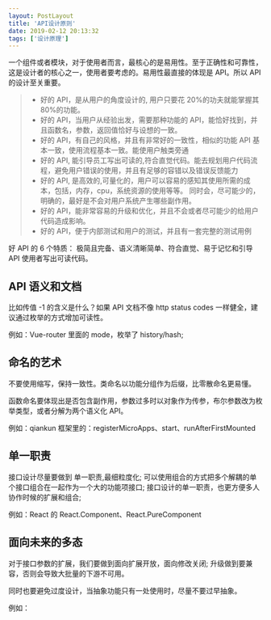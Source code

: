 ```yaml
---
layout: PostLayout
title: 'API设计原则'
date: 2019-02-12 20:13:32
tags: ['设计原理']
---
```


一个组件或者模块，对于使用者而言，最核心的是易用性。至于正确性和可靠性，这是设计者的核心之一，使用者要考虑的。易用性最直接的体现是 API。所以 API 的设计至关重要。

> - 好的 API，是从用户的角度设计的, 用户只要花 20%的功夫就能掌握其 80%的功能。
> - 好的 API，当用户从经验出发，需要那种功能的 API，能恰好找到，并且函数名，参数，返回值恰好与设想的一致。
> - 好的 API，有自己的风格，并且有非常好的一致性，相似的功能 API 基本一致，使用流程基本一致。能使用户触类旁通
> - 好的 API, 能引导员工写出可读的,符合直觉代码。能去规划用户代码流程，避免用户错误的使用，并且有足够的容错以及错误反馈能力
> - 好的 API, 是高效的,可量化的，用户可以容易的感知其使用所需的成本，包括，内存，cpu，系统资源的使用等等。 同时会，尽可能少的，明确的，最好是不会对用户系统产生哪些副作用。
> - 好的 API，能非常容易的升级和优化，并且不会或者尽可能少的给用户代码造成影响。
> - 好的 API，便于内部测试和用户的测试，并且有一套完整的测试用例

好 API 的 6 个特质： 极简且完备、语义清晰简单、符合直觉、易于记忆和引导 API 使用者写出可读代码。

## API 语义和文档

比如传值 -1 的含义是什么？如果 API 文档不像 http status codes 一样健全，建议通过枚举的方式增加可读性。

例如：Vue-router 里面的 mode，枚举了 history/hash;

## 命名的艺术

不要使用缩写，保持一致性。类命名以功能分组作为后缀，比零散命名更易懂。

函数命名要体现出是否包含副作用，参数过多时以对象作为传参，布尔参数改为枚举类型，或者分解为两个语义化 API。

例如：qiankun 框架里的：registerMicroApps、start、runAfterFirstMounted

## 单一职责

接口设计尽量要做到 单一职责,最细粒度化; 可以使用组合的方式把多个解耦的单个接口组合在一起作为一个大的功能项接口; 接口设计的单一职责，也更方便多人协作时候的扩展和组合;

例如：React 的 React.Component、React.PureComponent

## 面向未来的多态

对于接口参数的扩展，我们要做到面向扩展开放，面向修改关闭; 升级做到要兼容，否则会导致大批量的下游不可用。

同时也要避免过度设计，当抽象功能只有一处使用时，尽量不要过早抽象。

例如：
